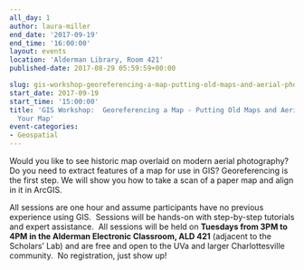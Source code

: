 ```yaml
---
all_day: 1
author: laura-miller
end_date: '2017-09-19'
end_time: '16:00:00'
layout: events
location: 'Alderman Library, Room 421'
published-date: 2017-08-29 05:59:59+00:00

slug: gis-workshop-georeferencing-a-map-putting-old-maps-and-aerial-photos-on-your-map-2
start_date: 2017-09-19
start_time: '15:00:00'
title: 'GIS Workshop:  Georeferencing a Map - Putting Old Maps and Aerial Photos on
  Your Map'
event-categories:
- Geospatial
---
```


Would you like to see historic map overlaid on modern aerial photography? Do you need to extract features of a map for use in GIS? Georeferencing is the first step. We will show you how to take a scan of a paper map and align in it in ArcGIS.

All sessions are one hour and assume participants have no previous experience using GIS.  Sessions will be hands-on with step-by-step tutorials and expert assistance.  All sessions will be held on **Tuesdays from 3PM to 4PM in the Alderman Electronic Classroom, ALD 421** (adjacent to the Scholars’ Lab) and are free and open to the UVa and larger Charlottesville community.  No registration, just show up!
